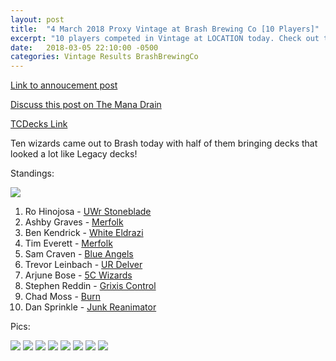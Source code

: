 ```yaml
---
layout: post
title:  "4 March 2018 Proxy Vintage at Brash Brewing Co [10 Players]"
excerpt: "10 players competed in Vintage at LOCATION today. Check out the results!"
date:   2018-03-05 22:10:00 -0500
categories: Vintage Results BrashBrewingCo
---
```


[Link to annoucement post](http://themanadrain.com/topic/1780/3-4-2018-houston-tx-100-proxy-vintage-brash-brewing-co)

[Discuss this post on The Mana Drain]()

[TCDecks Link](http://tcdecks.net/deck.php?id=26877)

Ten wizards came out to Brash today with half of them bringing decks that looked a lot like Legacy decks!

Standings:

![](https://images.lonestarlhurgoyfs.com/2018/03/04/standings.jpg)

1. Ro Hinojosa - [UWr Stoneblade](https://images.lonestarlhurgoyfs.com/2018/03/04/deck-1.jpg)
2. Ashby Graves - [Merfolk](https://images.lonestarlhurgoyfs.com/2018/03/04/deck-2.jpg)
3. Ben Kendrick - [White Eldrazi](https://images.lonestarlhurgoyfs.com/2018/03/04/deck-3.jpg)
4. Tim Everett - [Merfolk](https://images.lonestarlhurgoyfs.com/2018/03/04/deck-4.jpg)
5. Sam Craven - [Blue Angels](https://images.lonestarlhurgoyfs.com/2018/03/04/deck-5.jpg)
6. Trevor Leinbach - [UR Delver](https://images.lonestarlhurgoyfs.com/2018/03/04/deck-6.jpg)
7. Arjune Bose - [5C Wizards](https://images.lonestarlhurgoyfs.com/2018/03/04/deck-7.jpg)
8. Stephen Reddin - [Grixis Control](https://images.lonestarlhurgoyfs.com/2018/03/04/deck-8.jpg)
9. Chad Moss - [Burn](https://images.lonestarlhurgoyfs.com/2018/03/04/deck-9.jpg)
10. Dan Sprinkle - [Junk Reanimator](https://images.lonestarlhurgoyfs.com/2018/03/04/deck-10.jpg)

Pics:

![](https://images.lonestarlhurgoyfs.com/2018/03/04/1.jpg)
![](https://images.lonestarlhurgoyfs.com/2018/03/04/2.jpg)
![](https://images.lonestarlhurgoyfs.com/2018/03/04/3.jpg)
![](https://images.lonestarlhurgoyfs.com/2018/03/04/4.jpg)
![](https://images.lonestarlhurgoyfs.com/2018/03/04/5.jpg)
![](https://images.lonestarlhurgoyfs.com/2018/03/04/6.jpg)
![](https://images.lonestarlhurgoyfs.com/2018/03/04/7.jpg)
![](https://images.lonestarlhurgoyfs.com/2018/03/04/8.jpg)